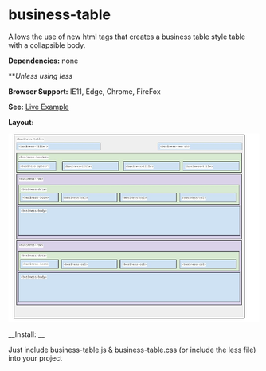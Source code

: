 # business-table
Allows the use of new html tags that creates a business table style table with a collapsible body. 

__Dependencies:__ none 

***Unless using less*

__Browser Support:__ IE11, Edge, Chrome, FireFox

__See:__
[Live Example](http://betacore.org/business-table/)

__Layout:__

![business-table](business-table.jpg)

__Install: __

Just include business-table.js & business-table.css (or include the less file) into your project
